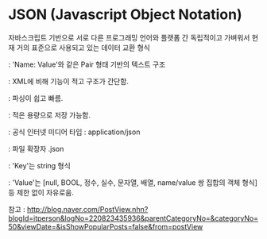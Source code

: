 # JSON (Javascript Object Notation)

자바스크립트 기반으로 서로 다른 프로그래밍 언어와 플랫폼 간 독립적이고 가벼워서 현재 거의 표준으로 사용되고 있는 데이터 교환 형식

: 'Name: Value'와 같은 Pair 형태 기반의 텍스트 구조

: XML에 비해 기능이 적고 구조가 간단함.

: 파싱이 쉽고 빠름.

: 적은 용량으로 저장 가능함.

: 공식 인터넷 미디어 타입 : application/json

: 파일 확장자 .json

: 'Key'는 string 형식

: 'Value'는 [null, BOOL, 정수, 실수, 문자열, 배열, name/value 쌍 집합의 객체 형식] 등 제한 없이 자유로움.





참고 : http://blog.naver.com/PostView.nhn?blogId=itperson&logNo=220823435936&parentCategoryNo=&categoryNo=50&viewDate=&isShowPopularPosts=false&from=postView